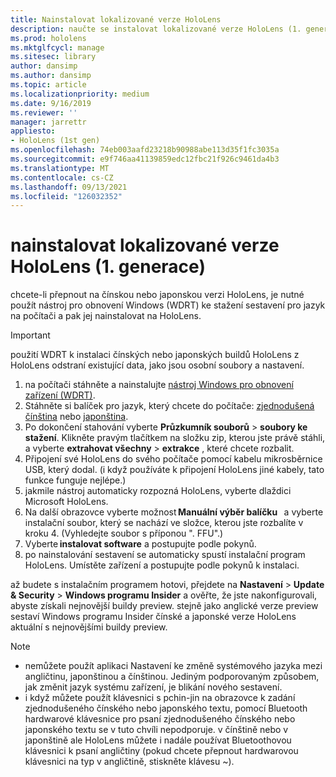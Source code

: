 ```yaml
---
title: Nainstalovat lokalizované verze HoloLens
description: naučte se instalovat lokalizované verze HoloLens (1. generace), včetně čínských a japonských verzí.
ms.prod: hololens
ms.mktglfcycl: manage
ms.sitesec: library
author: dansimp
ms.author: dansimp
ms.topic: article
ms.localizationpriority: medium
ms.date: 9/16/2019
ms.reviewer: ''
manager: jarrettr
appliesto:
- HoloLens (1st gen)
ms.openlocfilehash: 74eb003aafd23218b90988abe113d35f1fc3035a
ms.sourcegitcommit: e9f746aa41139859edc12fbc21f926c9461da4b3
ms.translationtype: MT
ms.contentlocale: cs-CZ
ms.lasthandoff: 09/13/2021
ms.locfileid: "126032352"
---
```

# <a name="install-localized-versions-of-hololens-1st-gen"></a>nainstalovat lokalizované verze HoloLens (1. generace)

chcete-li přepnout na čínskou nebo japonskou verzi HoloLens, je nutné použít nástroj pro obnovení Windows (WDRT) ke stažení sestavení pro jazyk na počítači a pak jej nainstalovat na HoloLens.

> [!IMPORTANT]
> použití WDRT k instalaci čínských nebo japonských buildů HoloLens z HoloLens odstraní existující data, jako jsou osobní soubory a nastavení. 

1. na počítači stáhněte a nainstalujte [nástroj Windows pro obnovení zařízení (WDRT)](https://support.microsoft.com/help/12379).
1. Stáhněte si balíček pro jazyk, který chcete do počítače:  [zjednodušená čínština](https://aka.ms/hololensdownload-ch) nebo [japonština](https://aka.ms/hololensdownload-jp).
1. Po dokončení stahování vyberte **Průzkumník souborů**  >  **soubory ke stažení**. Klikněte pravým tlačítkem na složku zip, kterou jste právě stáhli, a vyberte **extrahovat všechny**  >  **extrakce** , které chcete rozbalit.
1. Připojení své HoloLens do svého počítače pomocí kabelu mikrosběrnice USB, který dodal. (i když používáte k připojení HoloLens jiné kabely, tato funkce funguje nejlépe.)
1. jakmile nástroj automaticky rozpozná HoloLens, vyberte dlaždici Microsoft HoloLens.
1. Na další obrazovce vyberte možnost **Manuální výběr balíčku**   a vyberte instalační soubor, který se nachází ve složce, kterou jste rozbalíte v kroku 4. (Vyhledejte soubor s příponou ". FFU".) 
1. Vyberte **instalovat software** a postupujte podle pokynů. 
1. po nainstalování sestavení se automaticky spustí instalační program HoloLens. Umístěte zařízení a postupujte podle pokynů k instalaci. 

až budete s instalačním programem hotovi, přejdete na **Nastavení**  >  **Update & Security**  >  **Windows programu Insider** a ověřte, že jste nakonfigurovali, abyste získali nejnovější buildy preview. stejně jako anglické verze preview sestaví Windows programu Insider čínské a japonské verze HoloLens aktuální s nejnovějšími buildy preview.

> [!NOTE]
>  
> - nemůžete použít aplikaci Nastavení ke změně systémového jazyka mezi angličtinu, japonštinou a čínštinou. Jediným podporovaným způsobem, jak změnit jazyk systému zařízení, je blikání nového sestavení.
> - i když můžete použít klávesnici s pchin-jin na obrazovce k zadání zjednodušeného čínského nebo japonského textu, pomocí Bluetooth hardwarové klávesnice pro psaní zjednodušeného čínského nebo japonského textu se v tuto chvíli nepodporuje.  v čínštině nebo v japonštině ale HoloLens můžete i nadále používat Bluetoothovou klávesnici k psaní angličtiny (pokud chcete přepnout hardwarovou klávesnici na typ v angličtině, stiskněte klávesu ~).
